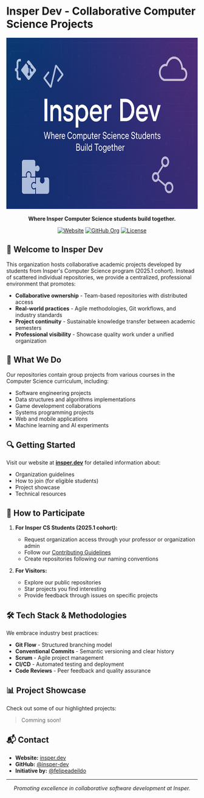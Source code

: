 # Insper Dev - Collaborative Computer Science Projects

<div align="center">
  
<img src="https://raw.githubusercontent.com/insper-dev/.github/main/profile/assets/banner.png" width="900" height="450" alt="Insper Dev Banner">
  
**Where Insper Computer Science students build together.**

[![Website](https://img.shields.io/badge/website-insper.dev-blue)](https://insper.dev)
[![GitHub Org](https://img.shields.io/badge/GitHub-insper--dev-181717?logo=github)](https://github.com/insper-dev)
[![License](https://img.shields.io/badge/license-MIT-green)](LICENSE)

</div>

## 🚀 Welcome to Insper Dev

This organization hosts collaborative academic projects developed by students from Insper's Computer Science program (2025.1 cohort). Instead of scattered individual repositories, we provide a centralized, professional environment that promotes:

- **Collaborative ownership** - Team-based repositories with distributed access
- **Real-world practices** - Agile methodologies, Git workflows, and industry standards
- **Project continuity** - Sustainable knowledge transfer between academic semesters
- **Professional visibility** - Showcase quality work under a unified organization

## 💼 What We Do

Our repositories contain group projects from various courses in the Computer Science curriculum, including:

- Software engineering projects
- Data structures and algorithms implementations
- Game development collaborations
- Systems programming projects
- Web and mobile applications
- Machine learning and AI experiments

## 🔍 Getting Started

Visit our website at **[insper.dev](https://insper.dev)** for detailed information about:
- Organization guidelines
- How to join (for eligible students)
- Project showcase
- Technical resources

## 🌱 How to Participate

1. **For Insper CS Students (2025.1 cohort):**
   - Request organization access through your professor or organization admin
   - Follow our [Contributing Guidelines](https://github.com/insper-dev/.github/blob/main/CONTRIBUTING.md)
   - Create repositories following our naming conventions

2. **For Visitors:**
   - Explore our public repositories
   - Star projects you find interesting
   - Provide feedback through issues on specific projects

## 🛠️ Tech Stack & Methodologies

We embrace industry best practices:

- **Git Flow** - Structured branching model
- **Conventional Commits** - Semantic versioning and clear history
- **Scrum** - Agile project management
- **CI/CD** - Automated testing and deployment
- **Code Reviews** - Peer feedback and quality assurance

## 📊 Project Showcase

<!-- This section will dynamically showcase featured projects -->
Check out some of our highlighted projects:

> Comming soon!

## 📬 Contact

- **Website:** [insper.dev](https://insper.dev)
- **GitHub:** [@insper-dev](https://github.com/insper-dev)
- **Initiative by:** [@felipeadeildo](https://github.com/felipeadeildo)

---

<div align="center">
  <i>Promoting excellence in collaborative software development at Insper.</i>
</div>
